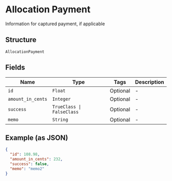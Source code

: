 
# Allocation Payment

Information for captured payment, if applicable

## Structure

`AllocationPayment`

## Fields

| Name | Type | Tags | Description |
|  --- | --- | --- | --- |
| `id` | `Float` | Optional | - |
| `amount_in_cents` | `Integer` | Optional | - |
| `success` | `TrueClass \| FalseClass` | Optional | - |
| `memo` | `String` | Optional | - |

## Example (as JSON)

```json
{
  "id": 108.98,
  "amount_in_cents": 232,
  "success": false,
  "memo": "memo2"
}
```

